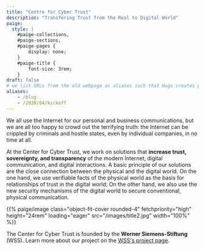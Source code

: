 ```yaml
---
title: "Centre for Cyber Trust"
description: "Transfering Trust from the Real to Digital World"
paige:
  style: |
    #paige-collections,
    #paige-sections,
    #paige-pages {
        display: none;
    }
    #paige-title {
        font-size: 3rem;
    }
draft: false
# we list URLs from the old webpage as aliases such that Hugo creates permanent redirects to this page:
aliases:
    - /blog
    - /2020/04/kickoff
---
```


We all use the Internet for our personal and business communications, but we are all too happy to crowd out the terrifying truth: the Internet can be crippled by criminals and hostile states, even by individual companies, in no time at all.

At the Center for Cyber Trust, we work on solutions that **increase trust, sovereignty, and transparency** of the modern Internet, digital communication, and digital interactions.
A basic principle of our solutions are the close connection between the physical and the digital world.
On the one hand, we use verifiable facts of the physical world as the basis for
relationships of trust in the digital world; On the other hand, we also use the new security mechanisms
of the digital world to secure conventional, physical communication.

<p>{{% paige/image class="object-fit-cover rounded-4" fetchpriority="high" height="24rem" loading="eager" src="/images/title2.jpg" width="100%" %}}</p>

The Center for Cyber Trust is founded by the **Werner Siemens-Stiftung** (WSS).
Learn more about our project on the [WSS's project page](https://www.wernersiemens-stiftung.ch/en/projects/cyber-trust).
